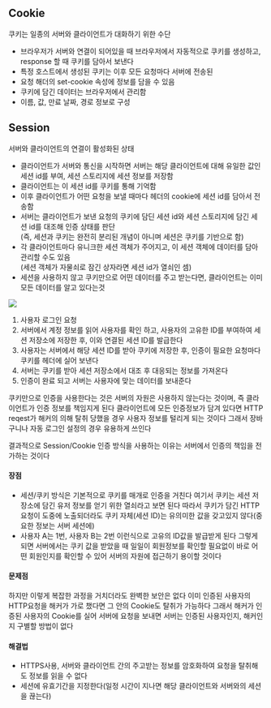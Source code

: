 ## Cookie

쿠키는 일종의 서버와 클라이언트가 대화하기 위한 수단
- 브라우저가 서버와 연결이 되어있을 때 브라우저에서 자동적으로 쿠키를 생성하고, response 할 때 쿠키를 담아서 보낸다
- 특정 호스트에서 생성된 쿠키는 이후 모든 요청마다 서버에 전송된
- 요청 해더의 set-cookie 속성에 정보를 담을 수 있음
- 쿠키에 담긴 데이터는 브라우저에서 관리함
- 이름, 값, 만료 날짜, 경로 정보로 구성

## Session

서버와 클라이언트의 연결이 활성화된 상태

- 클라이언트가 서버와 통신을 시작하면 서버는 해당 클라이언트에 대해 유일한 값인 세션 id를 부여, 세션 스토리지에 세션 정보를 저장함
- 클라이언트는 이 세션 id를 쿠키를 통해 기억함
- 이후 클라이언트가 어떤 요청을 보낼 때마다 헤더의 cookie에 세션 id를 담아서 전송함
- 서버는 클라이언트가 보낸 요청의 쿠키에 담딘 세션 id와 세션 스토리지에 담긴 세션 id를 대조해 인증 상태를 판단<br>
(즉, 세션과 쿠키는 완전히 분리된 개념이 아니며 세션은 쿠키를 기반으로 함)
- 각 클라이언트마다 유니크한 세션 객체가 주어지고, 이 세션 객체에 데이터를 담아 관리할 수도 있음<br>
(세션 객체가 자물쇠로 잠긴 상자라면 세션 id가 열쇠인 셈)
- 세션을 사용하지 않고 쿠키만으로 어떤 데이터를 주고 받는다면, 클라이언트는 이미 모든 데이터를 알고 있다는것

![](https://velog.velcdn.com/images%2Fkingth%2Fpost%2F4de3d293-962f-4d27-957a-6f9e66b8e3fd%2F%E1%84%89%E1%85%B3%E1%84%8F%E1%85%B3%E1%84%85%E1%85%B5%E1%86%AB%E1%84%89%E1%85%A3%E1%86%BA%202021-09-06%20%E1%84%8B%E1%85%A9%E1%84%92%E1%85%AE%209.59.33.png)

1. 사용자 로그인 요청
2. 서버에서 계정 정보를 읽어 사용자를 확인 하고, 사용자의 고유한 ID를 부여하여 세션 저장소에 저장한 후, 이와 연결된 세션 ID를 발급한다
3. 사용자는 서버에서 해당 세션 ID를 받아 쿠키에 저장한 후, 인증이 필요한 요청마다 쿠키를 헤더에 실어 보낸다
4. 서버는 쿠키를 받아 세션 저장소에서 대조 후 대응되는 정보를 가져온다
5. 인증이 완료 되고 서버는 사용자에 맞는 데이터를 보내준다

쿠키만으로 인증을 사용한다는 것은 서버의 자원은 사용하지 않는다는 것이며, 즉 클라이언트가 인증 정보를 책임지게 된다
클라이언트에 모든 인증정보가 담겨 있다면 HTTP reqest가 해커의 의해 탈취 당했을 경우 사용자 정보를 털리게 되는 것이다
그래서 장바구니나 자동 로그인 설정의 경우 유용하게 쓰인다

결과적으로 Session/Cookie 인증 방식을 사용하는 이유는 서버에서 인증의 책임을 전가하는 것이다

#### 장점

- 세션/쿠키 방식은 기본적으로 쿠키를 매개로 인증을 거친다
여기서 쿠키는 세션 저장소에 담긴 유저 정보를 얻기 위한 열쇠라고 보면 된다
따라서 쿠키가 담긴 HTTP요청이 도중에 노출되더라도 쿠키 자체(세션 ID)는 유의미한 값을 갖고있지 않다(중요한 정보는 서버 세션에)
- 사용자 A는 1번, 사용자 B는 2번 이런식으로 고유의 ID값을 발급받게 된다
그렇게 되면 서버에서는 쿠키 값을 받았을 때 일일이 회원정보를 확인할 필요없이 바로 어떤 회원인지를 확인할 수 있어 서버의 자원에 접근하기 용이할 것이다

#### 문제점

하지만 이렇게 복잡한 과정을 거치더라도 완벽한  보안은 없다
이미 인증된 사용자의 HTTP요청을 해커가 가로 챘다면 그 안의 Cookie도 탈취가 가능하다
그래서 해커가 인증된 사용자의 Cookie를 실어 서버에 요청을 보내면 서버는 인증된 사용자인지, 해커인지 구별할 방법이 없다

#### 해결법

- HTTPS사용, 서버와 클라이언트 간의 주고받는 정보를 암호화하여 요청을 탈취해도 정보를 읽을 수 없다
- 세션에 유효기간을 지정한다(일정 시간이 지나면 해당 클라이언트와 서버와의 세션을 끊는다)